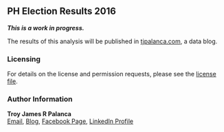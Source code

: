 ## PH Election Results 2016

***This is a work in progress.***

The results of this analysis will be published in [tjpalanca.com](http://www.tjpalanca.com), a data blog.

### Licensing

For details on the license and permission requests, please see the [license file](https://github.com/tjpalanca/ph-elections-2016-analysis/blob/master/LICENSE.md).

### Author Information

**Troy James R Palanca**  
[Email](contact@tjpalanca.com), [Blog](http://www.tjpalanca.com), [Facebook Page](http://www.facebook.com/tjpalanca.blog), [LinkedIn Profile](http://ph.linkedin.com/in/tjpalanca)